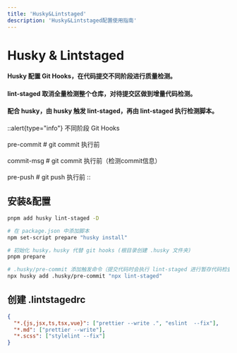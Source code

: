 ```yaml
---
title: 'Husky&Lintstaged'
description: 'Husky&Lintstaged配置使用指南'
---
```



# Husky & Lintstaged




#### Husky 配置 Git Hooks，在代码提交不同阶段进行质量检测。

#### lint-staged 取消全量检测整个仓库，对待提交区做到增量代码检测。

#### 配合 husky，由 husky 触发 lint-staged，再由 lint-staged 执行检测脚本。




::alert{type="info"}
不同阶段 Git Hooks
<br />
<br />
pre-commit  # git commit 执行前
<br />
<br />
commit-msg  # git commit 执行前（检测commit信息）
<br />
<br />
pre-push  # git push 执行前
::




## 安装&配置

```bash
pnpm add husky lint-staged -D

# 在 package.json 中添加脚本
npm set-script prepare "husky install"

# 初始化 husky，husky 代替 git hooks (根目录创建 .husky 文件夹)
pnpm prepare

# .husky/pre-commit 添加触发命令（提交代码时会执行 lint-staged 进行暂存代码检查）
npx husky add .husky/pre-commit "npx lint-staged"
```




## 创建 .lintstagedrc

```json
{
  "*.{js,jsx,ts,tsx,vue}": ["prettier --write .", "eslint  --fix"],
  "*.md": ["prettier --write"],
  "*.scss": ["stylelint --fix"]
}
```
